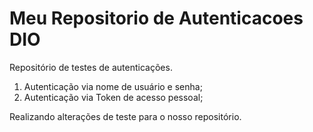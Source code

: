 # Meu Repositorio de Autenticacoes DIO

Repositório de testes de autenticações.

1. Autenticação via nome de usuário e senha;
2. Autenticação via Token de acesso pessoal;

Realizando alterações de teste para o nosso repositório.

